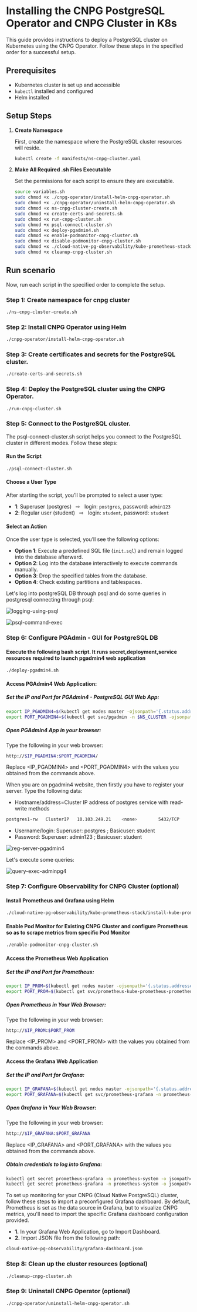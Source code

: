 # Installing the CNPG PostgreSQL Operator and CNPG Cluster in K8s

This guide provides instructions to deploy a PostgreSQL cluster on Kubernetes using the CNPG Operator. Follow these steps in the specified order for a successful setup.

## Prerequisites

- Kubernetes cluster is set up and accessible
- `kubectl` installed and configured
- Helm installed 

## Setup Steps

1. **Create Namespace**

   First, create the namespace where the PostgreSQL cluster resources will reside.

   ```bash
   kubectl create -f manifests/ns-cnpg-cluster.yaml
   ```
2. **Make All Required .sh Files Executable**

   Set the permissions for each script to ensure they are executable.
   ```bash
   source variables.sh
   sudo chmod +x ./cnpg-operator/install-helm-cnpg-operator.sh
   sudo chmod +x ./cnpg-operator/uninstall-helm-cnpg-operator.sh
   sudo chmod +x ns-cnpg-cluster-create.sh 
   sudo chmod +x create-certs-and-secrets.sh 
   sudo chmod +x run-cnpg-cluster.sh 
   sudo chmod +x psql-connect-cluster.sh 
   sudo chmod +x deploy-pgadmin4.sh
   sudo chmod +x enable-podmonitor-cnpg-cluster.sh
   sudo chmod +x disable-podmonitor-cnpg-cluster.sh
   sudo chmod +x ./cloud-native-pg-observability/kube-prometheus-stack/install-kube-prometheus-stack-helm.sh
   sudo chmod +x cleanup-cnpg-cluster.sh 
   ```
## Run scenario

Now, run each script in the specified order to complete the setup.

### Step 1: Create namespace for cnpg cluster
```bash
./ns-cnpg-cluster-create.sh 
```
### Step 2: Install CNPG Operator using Helm
```bash
./cnpg-operator/install-helm-cnpg-operator.sh
```

### Step 3: Create certificates and secrets for the PostgreSQL cluster.
```bash
./create-certs-and-secrets.sh
```

### Step 4: Deploy the PostgreSQL cluster using the CNPG Operator.
``` bash
./run-cnpg-cluster.sh
```

### Step 5: Connect to the PostgreSQL cluster.
The psql-connect-cluster.sh script helps you connect to the PostgreSQL cluster in different modes. Follow these steps:

#### Run the Script
```bash
./psql-connect-cluster.sh
```
#### Choose a User Type

After starting the script, you’ll be prompted to select a user type:

- **1**: Superuser (postgres) &nbsp;&nbsp;⇨&nbsp;&nbsp; login: `postgres`, password: `admin123`
- **2**: Regular user (student) &nbsp;&nbsp;⇨&nbsp;&nbsp; login: `student`, password: `student`

#### Select an Action
Once the user type is selected, you’ll see the following options:

- **Option 1**: Execute a predefined SQL file (`init.sql`) and remain logged into the database afterward.
- **Option 2**: Log into the database interactively to execute commands manually.
- **Option 3**: Drop the specified tables from the database.
- **Option 4**: Check existing partitions and tablespaces.

Let's log into postgreSQL DB through psql and do some queries in postgresql connecting through psql:

![logging-using-psql](pngs/logging-using-psql.png)

![psql-command-exec](pngs/psql-command-exec.png)

### Step 6: Configure PGAdmin - GUI for PostgreSQL DB

#### Execute the following bash script. It runs secret,deployment,service resources required to launch pgadmin4 web application
```bash
./deploy-pgadmin4.sh
```
#### Access PGAdmin4 Web Application:

##### Set the IP and Port for PGAdmin4 - PostgreSQL GUI Web App:
```bash
export IP_PGADMIN4=$(kubectl get nodes master -ojsonpath='{.status.addresses[0].address}')
export PORT_PGADMIN4=$(kubectl get svc/pgadmin -n $NS_CLUSTER -ojsonpath='{.spec.ports[0].nodePort}')
```
##### Open PGAdmin4 App in your browser:
Type the following in your web browser: 
```bash
http://$IP_PGADMIN4:$PORT_PGADMIN4/
```
Replace <IP_PGADMIN4> and <PORT_PGADMIN4> with the values you obtained from the commands above.

When you are on pgadmin4 website, then firstly you have to register your server. Type the following data:
- Hostname/address=Cluster IP address of postgres service with read-write methods

```bash
postgres1-rw   ClusterIP   10.103.249.21    <none>        5432/TCP       4h2m   cnpg.io/cluster=postgres1,cnpg.io/instanceRole=primary
```
- Username/login: Superuser: postgres ; Basicuser: student
- Password: Superuser: admin123 ; Basicuser: student

![reg-server-pgadmin4](pngs/reg-server-pgadmin4.png)

Let's execute some queries:

![query-exec-adminpg4](pngs/query-exec-adminpg4.png)

### Step 7: Configure Observability for CNPG Cluster (optional)
#### Install Prometheus and Grafana using Helm
```bash
./cloud-native-pg-observability/kube-prometheus-stack/install-kube-prometheus-stack-helm.sh
```
#### Enable Pod Monitor for Existing CNPG Cluster and configure Prometheus so as to scrape metrics from specific Pod Monitor
```bash
./enable-podmonitor-cnpg-cluster.sh
```
#### Access the Prometheus Web Application

##### Set the IP and Port for Prometheus:
```bash
export IP_PROM=$(kubectl get nodes master -ojsonpath='{.status.addresses[0].address}')
export PORT_PROM=$(kubectl get svc/prometheus-kube-prometheus-prometheus -n prometheus-system -ojsonpath='{.spec.ports[0].nodePort}')
```
##### Open Prometheus in Your Web Browser:
Type the following in your web browser: 
```bash
http://$IP_PROM:$PORT_PROM
```
Replace <IP_PROM> and <PORT_PROM> with the values you obtained from the commands above.

#### Access the Grafana Web Application

##### Set the IP and Port for Grafana:
```bash
export IP_GRAFANA=$(kubectl get nodes master -ojsonpath='{.status.addresses[0].address}')
export PORT_GRAFANA=$(kubectl get svc/prometheus-grafana -n prometheus-system -ojsonpath='{.spec.ports[0].nodePort}')
```

##### Open Grafana in Your Web Browser:
Type the following in your web browser: 
```bash
http://$IP_GRAFANA:$PORT_GRAFANA
```
Replace <IP_GRAFANA> and <PORT_GRAFANA> with the values you obtained from the commands above.

##### Obtain credentials to log into Grafana:
```bash
kubectl get secret prometheus-grafana -n prometheus-system -o jsonpath='{.data.admin-user}' | base64 --decode #<- get login for grafana
kubectl get secret prometheus-grafana -n prometheus-system -o jsonpath='{.data.admin-password}' | base64 --decode #<- get pwd for grafana
```

To set up monitoring for your CNPG (Cloud Native PostgreSQL) cluster, follow these steps to import a preconfigured Grafana dashboard. By default, Prometheus is set as the data source in Grafana, but to visualize CNPG metrics, you'll need to import the specific Grafana dashboard configuration provided.
- **1.** In your Grafana Web Application, go to Import Dashboard.
- **2.** Import JSON file from the following path:
```bash
cloud-native-pg-observability/grafana-dashboard.json
```

### Step 8: Clean up the cluster resources (optional)
```bash
./cleanup-cnpg-cluster.sh
```
### Step 9: Uninstall CNPG Operator (optional)
```bash
./cnpg-operator/uninstall-helm-cnpg-operator.sh
```

